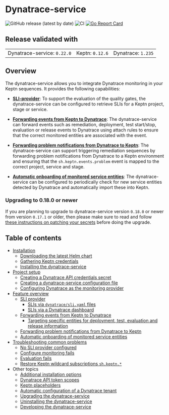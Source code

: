 # Dynatrace-service

![GitHub release (latest by date)](https://img.shields.io/github/v/release/keptn-contrib/dynatrace-service)
![CI](https://github.com/keptn-contrib/dynatrace-service/workflows/CI/badge.svg?branch=master)
[![Go Report Card](https://goreportcard.com/badge/github.com/keptn-contrib/dynatrace-service)](https://goreportcard.com/report/github.com/keptn-contrib/dynatrace-service)

## Release validated with

||||
|---|---|---|
| Dynatrace-service: `0.22.0` | Keptn: `0.12.6` | Dynatrace: `1.235` |


## Overview

The dynatrace-service allows you to integrate Dynatrace monitoring in your Keptn sequences. It provides the following capabilities:

- [**SLI-provider**](documentation/sli-provider.md): To support the evaluation of the quality gates, the dynatrace-service can be configured to retrieve SLIs for a Keptn project, stage or service. 

- [**Forwarding events from Keptn to Dynatrace**](documentation/event-forwarding-to-dynatrace.md): The dynatrace-service can forward events such as remediation, deployment, test start/stop, evaluation or release events to Dynatrace using attach rules to ensure that the correct monitored entities are associated with the event.

- [**Forwarding problem notifications from Dynatrace to Keptn**](documentation/problem-forwarding-to-keptn.md): The dynatrace-service can support triggering remediation sequences by forwarding problem notifications from Dynatrace to a Keptn environment and ensuring that the `sh.keptn.events.problem` event is mapped to the correct project, service and stage.

- [**Automatic onboarding of monitored service entities**](documentation/auto-service-onboarding.md): The dynatrace-service can be configured to periodically check for new service entities detected by Dynatrace and automatically import these into Keptn.

### Upgrading to 0.18.0 or newer

If you are planning to upgrade to dynatrace-service version `0.18.0` or newer from version `0.17.1` or older, then please make sure to read and follow [these instructions on patching your secrets](documentation/patching-dynatrace-secrets.md) before doing the upgrade.

## Table of contents

- [Installation](documentation/installation.md)
  - [Downloading the latest Helm chart](documentation/installation.md#1-download-the-latest-dynatrace-service-helm-chart)
  - [Gathering Keptn credentials](documentation/installation.md#2-gather-keptn-credentials)
  - [Installing the dynatrace-service](documentation/installation.md#3-install-the-dynatrace-service )
- [Project setup](documentation/project-setup.md)
  - [Creating a Dynatrace API credentials secret](documentation/project-setup.md#1-create-a-dynatrace-api-credentials-secret)
  - [Creating a dynatrace-service configuration file](documentation/project-setup.md#2-create-a-dynatrace-service-configuration-file-dynatracedynatraceconfyaml)
  - [Configuring Dynatrace as the monitoring provider](documentation/project-setup.md#3-configure-dynatrace-as-the-monitoring-provider)
- [Feature overview](documentation/feature-overview.md)
  - [SLI provider](documentation/sli-provider.md)
    - [SLIs via `dynatrace/sli.yaml` files](documentation/slis-via-files.md)
    - [SLIs via a Dynatrace dashboard](documentation/slis-via-dashboard.md)
  - [Forwarding events from Keptn to Dynatrace](documentation/event-forwarding-to-dynatrace.md)
    - [Targeting specific entities for deployment, test, evaluation and release information](documentation/event-forwarding-to-dynatrace-to-specific-entities)
  - [Forwarding problem notifications from Dynatrace to Keptn](documentation/problem-forwarding-to-keptn.md)
  - [Automatic onboarding of monitored service entities](documentation/auto-service-onboarding.md)
- [Troubleshooting common problems](documentation/troubleshooting.md)
  - [No SLI provider configured](documentation/troubleshooting_no-sli-provider.md)
  - [Configure monitoring fails](documentation/troubleshooting_configure-monitoring-fails.md)
  - [Evaluation fails](documentation/troubleshooting_evaluation-fails.md)
  - [Restore Keptn wildcard subscriptions `sh.keptn.*`](documentation/troubleshooting_restore-keptn-wildcard-subscriptions.md)
- Other topics
  - [Additional installation options](documentation/additional-installation-options.md)
  - [Dynatrace API token scopes](documentation/dynatrace-api-token-scopes.md)
  - [Keptn placeholders](documentation/keptn-placeholders.md)
  - [Automatic configuration of a Dynatrace tenant](documentation/auto-tenant-configuration.md)
  - [Upgrading the dynatrace-service](documentation/other-topics.md#upgrading-the-dynatrace-service)
  - [Uninstalling the dynatrace-service](documentation/other-topics.md#uninstalling-the-dynatrace-service)
  - [Developing the dynatrace-service](documentation/other-topics.md#developing-the-dynatrace-service)
